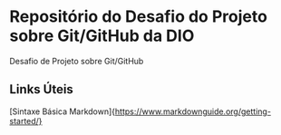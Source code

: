 # Repositório do Desafio do Projeto sobre Git/GitHub da DIO
Desafio de Projeto sobre Git/GitHub

## Links Úteis
[Sintaxe Básica Markdown]{https://www.markdownguide.org/getting-started/}
